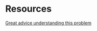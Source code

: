 # Resources

[Great advice understanding this problem](https://www.youtube.com/watch?v=5o-kdjv7FD0)

